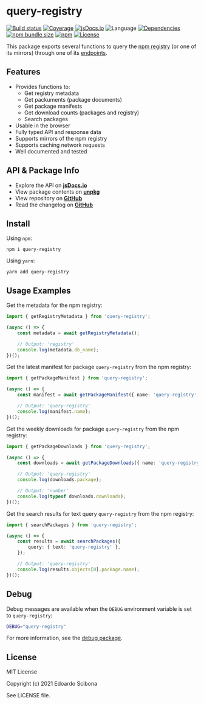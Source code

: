 # query-registry

[![Build status](https://img.shields.io/github/workflow/status/velut/node-query-registry/CI)](https://github.com/velut/node-query-registry/actions?query=workflow%3ACI)
[![Coverage](https://img.shields.io/codecov/c/gh/velut/node-query-registry)](https://codecov.io/gh/velut/node-query-registry)
[![jsDocs.io](https://img.shields.io/badge/jsDocs.io-reference-blue)](https://www.jsdocs.io/package/query-registry)
![Language](https://img.shields.io/github/languages/top/velut/node-query-registry)
[![Dependencies](https://img.shields.io/david/velut/node-query-registry)](https://david-dm.org/velut/node-query-registry)
[![npm bundle size](https://img.shields.io/bundlephobia/min/query-registry)](https://bundlephobia.com/result?p=query-registry)
[![npm](https://img.shields.io/npm/v/query-registry)](https://www.npmjs.com/package/query-registry)
[![License](https://img.shields.io/github/license/velut/node-query-registry)](https://github.com/velut/node-query-registry/blob/main/LICENSE)

This package exports several functions to query the [npm registry](https://www.npmjs.com) (or one of its mirrors) through one of its [endpoints](https://github.com/npm/registry/blob/master/docs/REGISTRY-API.md).

## Features

-   Provides functions to:
    -   Get registry metadata
    -   Get packuments (package documents)
    -   Get package manifests
    -   Get download counts (packages and registry)
    -   Search packages
-   Usable in the browser
-   Fully typed API and response data
-   Supports mirrors of the npm registry
-   Supports caching network requests
-   Well documented and tested

## API & Package Info

-   Explore the API on [**jsDocs.io**](https://www.jsdocs.io/package/query-registry)
-   View package contents on [**unpkg**](https://unpkg.com/query-registry/)
-   View repository on [**GitHub**](https://github.com/velut/node-query-registry)
-   Read the changelog on [**GitHub**](https://github.com/velut/node-query-registry/blob/main/CHANGELOG.md)

## Install

Using `npm`:

```
npm i query-registry
```

Using `yarn`:

```
yarn add query-registry
```

## Usage Examples

Get the metadata for the npm registry:

```typescript
import { getRegistryMetadata } from 'query-registry';

(async () => {
    const metadata = await getRegistryMetadata();

    // Output: 'registry'
    console.log(metadata.db_name);
})();
```

Get the latest manifest for package `query-registry` from the npm registry:

```typescript
import { getPackageManifest } from 'query-registry';

(async () => {
    const manifest = await getPackageManifest({ name: 'query-registry' });

    // Output: 'query-registry'
    console.log(manifest.name);
})();
```

Get the weekly downloads for package `query-registry` from the npm registry:

```typescript
import { getPackageDownloads } from 'query-registry';

(async () => {
    const downloads = await getPackageDownloads({ name: 'query-registry' });

    // Output: 'query-registry'
    console.log(downloads.package);

    // Output: 'number'
    console.log(typeof downloads.downloads);
})();
```

Get the search results for text query `query-registry` from the npm registry:

```typescript
import { searchPackages } from 'query-registry';

(async () => {
    const results = await searchPackages({
        query: { text: 'query-registry' },
    });

    // Output: 'query-registry'
    console.log(results.objects[0].package.name);
})();
```

## Debug

Debug messages are available when the `DEBUG` environment variable is set to `query-registry`:

```bash
DEBUG="query-registry"
```

For more information, see the [debug package](https://www.npmjs.com/package/debug).

## License

MIT License

Copyright (c) 2021 Edoardo Scibona

See LICENSE file.
